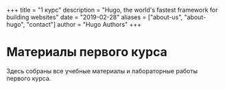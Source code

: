 +++
title = "1 курс"
description = "Hugo, the world's fastest framework for building websites"
date = "2019-02-28"
aliases = ["about-us", "about-hugo", "contact"]
author = "Hugo Authors"
+++

# Материалы первого курса

Здесь собраны все учебные материалы и лабораторные работы первого курса.
